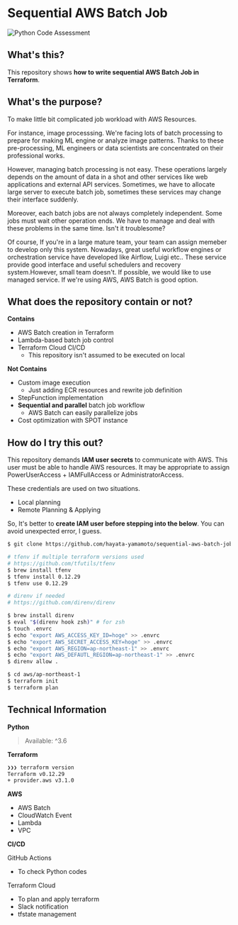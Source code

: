 # Sequential AWS Batch Job

![Python Code Assessment](https://github.com/hayata-yamamoto/sequential-aws-batch-job/workflows/Python%20Code%20Assessment/badge.svg?branch=master&event=push)

## What's this?

This repository shows **how to write sequential AWS Batch Job in Terraform**.

## What's the purpose?

To make little bit complicated job workload with AWS Resources.

For instance, image processsing. We're facing lots of batch processing to prepare for making ML engine or analyze image patterns. Thanks to these pre-processing, ML engineers or data scientists are concentrated on their professional works.

However, managing batch processing is not easy. These operations largely depends on the amount of data in a shot and other services like web applications and external API services. Sometimes, we have to allocate large server to execute batch job, sometimes these services may change their interface suddenly.

Moreover, each batch jobs are not always completely independent. Some jobs must wait other operation ends. We have to manage and deal with these problems in the same time. Isn't it troublesome?

Of course, If you're in a large mature team, your team can assign memeber to develop only this system. Nowadays, great useful workflow engines or orchestration service have developed like Airflow, Luigi etc.. These service provide good interface and useful schedulers and recovery system.However, small team doesn't. If possible, we would like to use managed service. If we're using AWS, AWS Batch is good option.

## What does the repository contain or not?

**Contains**

- AWS Batch creation in Terraform
- Lambda-based batch job control
- Terraform Cloud CI/CD
  - This repository isn't assumed to be executed on local

**Not Contains**

- Custom image execution
  - Just adding ECR resources and rewrite job definition
- StepFunction implementation
- **Sequential and parallel** batch job workflow
  - AWS Batch can easily parallelize jobs
- Cost optimization with SPOT instance

## How do I try this out?

This repository demands **IAM user secrets** to communicate with AWS. This user must be able to handle AWS resources. It may be appropriate to assign PowerUserAccess + IAMFullAccess or AdministratorAccess.

These credentials are used on two situations.

- Local planning
- Remote Planning & Applying

So, It's better to **create IAM user before stepping into the below**. You can avoid unexpected error, I guess.

```bash
$ git clone https://github.com/hayata-yamamoto/sequential-aws-batch-job.git

# tfenv if multiple terraform versions used
# https://github.com/tfutils/tfenv
$ brew install tfenv
$ tfenv install 0.12.29
$ tfenv use 0.12.29

# direnv if needed
# https://github.com/direnv/direnv

$ brew install direnv
$ eval "$(direnv hook zsh)" # for zsh
$ touch .envrc
$ echo "export AWS_ACCESS_KEY_ID=hoge" >> .envrc
$ echo "export AWS_SECRET_ACCESS_KEY=hoge" >> .envrc
$ echo "export AWS_REGION=ap-northeast-1" >> .envrc
$ echo "export AWS_DEFAUTL_REGION=ap-northeast-1" >> .envrc
$ direnv allow .

$ cd aws/ap-northeast-1
$ terraform init
$ terraform plan
```

## Technical Information

**Python**

> Available: ^3.6

**Terraform**

```bash
❯❯❯ terraform version
Terraform v0.12.29
+ provider.aws v3.1.0
```

**AWS**

- AWS Batch
- CloudWatch Event
- Lambda
- VPC

**CI/CD**

GitHub Actions

- To check Python codes

Terraform Cloud

- To plan and apply terraform
- Slack notification
- tfstate management
